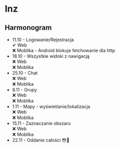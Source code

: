 # Inz
## Harmonogram
* 11.10 - Logowanie/Rejestracja \
  ✔ Web \
  ❌ Moblika - Android blokuje fetchowanie dla http 
* 18.10 - Wszystkie widoki z nawigacją \
  ❌ Web \
  ❌ Moblika
* 25.10 - Chat \
  ❌ Web \
  ❌ Moblika
* 8.11 - Grupy \
  ❌ Web \
  ❌ Moblika
* 1.11 - Mapy - wyświetlanie/lokalizacja \
  ❌ Web \
  ❌ Moblika
* 15.11 - Zaznaczanie obszaru \
  ❌ Web \
  ❌ Moblika
* 22.11 - Oddanie całości 😳😬
  
